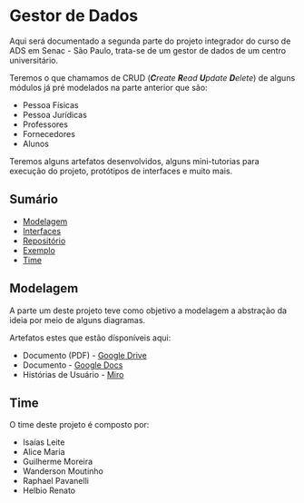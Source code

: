 
# Gestor de Dados

Aqui será documentado a segunda parte do projeto integrador do curso de ADS em Senac - São Paulo, trata-se de um gestor de dados de um centro universitário.

Teremos o que chamamos de CRUD (_**C**reate **R**ead **U**pdate **D**elete_) de alguns módulos já pré modelados na parte anterior que são:

- Pessoa Físicas
- Pessoa Jurídicas
- Professores
- Fornecedores
- Alunos

Teremos alguns artefatos desenvolvidos, alguns mini-tutorias para execução do projeto, protótipos de interfaces e muito mais.
## Sumário

- [Modelagem](#modelagem)
- [Interfaces](###)
- [Repositório](###)
- [Exemplo](###)
- [Time](#time)
## Modelagem

A parte um deste projeto teve como objetivo a modelagem a abstração da ideia por meio de alguns diagramas. 

Artefatos estes que estão dísponíveis aqui:

- Documento (PDF) - [Google Drive](https://drive.google.com/file/d/1I7Y5vxHYHhnPMLAOZl93TunKZAz_cZ2-/view?usp=sharing)
- Documento - [Google Docs](https://docs.google.com/document/d/1TqrN_IuCeWMEyXb-CXqCkhHOr9Q_l1iyzX398EwOKeo/edit)
- Histórias de Usuário - [Miro](https://miro.com/app/board/uXjVMnEIVQA=/?share_link_id=393423487458)
## Time

O time deste projeto é composto por:

- Isaías Leite
- Alice Maria
- Guilherme Moreira
- Wanderson Moutinho
- Raphael Pavanelli
- Helbio Renato
